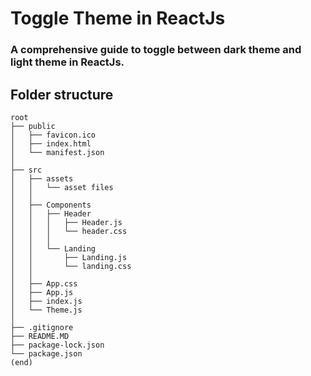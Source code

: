 # Toggle Theme in ReactJs
### A comprehensive guide to toggle between dark theme and light theme in ReactJs.

## Folder structure
```
root
├── public
│   ├── favicon.ico
│   ├── index.html
│   └── manifest.json
│
├── src
│   ├── assets
│   │   └── asset files
│   │
│   ├── Components
│   │   ├── Header
│   │   │   ├── Header.js
│   │   │   └── header.css
│   │   │
│   │   └── Landing
│   │       ├── Landing.js
│   │       └── landing.css
│   │
│   ├── App.css
│   ├── App.js
│   ├── index.js
│   └── Theme.js
│
├── .gitignore
├── README.MD
├── package-lock.json
└── package.json
(end)
```
